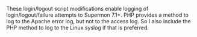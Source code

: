 These login/logout script modifications enable logging of login/logout/failure attempts to Supermon 7.1+. PHP provides a method to log to the Apache error log, but not to the access log. So I also include the PHP method to log to the Linux syslog if that is preferred.
